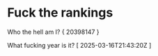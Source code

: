 # Fuck the rankings

Who the hell am I?
{ 20398147 }

What fucking year is it?
[ 2025-03-16T21:43:20Z ]

